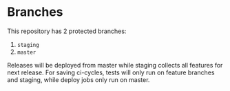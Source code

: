 # Branches
This repository has 2 protected branches:
1. `staging`
1. `master`

Releases will be deployed from master while staging collects all features for next release. For saving ci-cycles, tests will only run on feature branches and staging, while deploy jobs only run on master.
